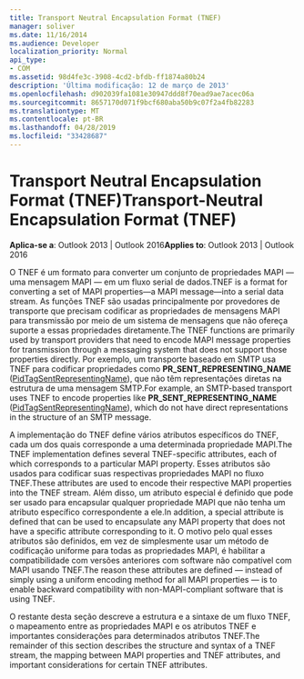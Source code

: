 ```yaml
---
title: Transport Neutral Encapsulation Format (TNEF)
manager: soliver
ms.date: 11/16/2014
ms.audience: Developer
localization_priority: Normal
api_type:
- COM
ms.assetid: 98d4fe3c-3908-4cd2-bfdb-ff1874a80b24
description: 'Última modificação: 12 de março de 2013'
ms.openlocfilehash: d902039fa1081e30947ddd8f70ead9ae7acec06a
ms.sourcegitcommit: 8657170d071f9bcf680aba50b9c07f2a4fb82283
ms.translationtype: MT
ms.contentlocale: pt-BR
ms.lasthandoff: 04/28/2019
ms.locfileid: "33428687"
---
```

# <a name="transport-neutral-encapsulation-format-tnef"></a><span data-ttu-id="0b7b0-103">Transport Neutral Encapsulation Format (TNEF)</span><span class="sxs-lookup"><span data-stu-id="0b7b0-103">Transport-Neutral Encapsulation Format (TNEF)</span></span>

 
  
<span data-ttu-id="0b7b0-104">**Aplica-se a**: Outlook 2013 | Outlook 2016</span><span class="sxs-lookup"><span data-stu-id="0b7b0-104">**Applies to**: Outlook 2013 | Outlook 2016</span></span> 
  
<span data-ttu-id="0b7b0-105">O TNEF é um formato para converter um conjunto de propriedades MAPI — uma mensagem MAPI — em um fluxo serial de dados.</span><span class="sxs-lookup"><span data-stu-id="0b7b0-105">TNEF is a format for converting a set of MAPI properties—a MAPI message—into a serial data stream.</span></span> <span data-ttu-id="0b7b0-106">As funções TNEF são usadas principalmente por provedores de transporte que precisam codificar as propriedades de mensagens MAPI para transmissão por meio de um sistema de mensagens que não ofereça suporte a essas propriedades diretamente.</span><span class="sxs-lookup"><span data-stu-id="0b7b0-106">The TNEF functions are primarily used by transport providers that need to encode MAPI message properties for transmission through a messaging system that does not support those properties directly.</span></span> <span data-ttu-id="0b7b0-107">Por exemplo, um transporte baseado em SMTP usa TNEF para codificar propriedades como **PR_SENT_REPRESENTING_NAME** ([PidTagSentRepresentingName](pidtagsentrepresentingname-canonical-property.md)), que não têm representações diretas na estrutura de uma mensagem SMTP.</span><span class="sxs-lookup"><span data-stu-id="0b7b0-107">For example, an SMTP-based transport uses TNEF to encode properties like **PR_SENT_REPRESENTING_NAME** ([PidTagSentRepresentingName](pidtagsentrepresentingname-canonical-property.md)), which do not have direct representations in the structure of an SMTP message.</span></span>
  
<span data-ttu-id="0b7b0-108">A implementação do TNEF define vários atributos específicos do TNEF, cada um dos quais corresponde a uma determinada propriedade MAPI.</span><span class="sxs-lookup"><span data-stu-id="0b7b0-108">The TNEF implementation defines several TNEF-specific attributes, each of which corresponds to a particular MAPI property.</span></span> <span data-ttu-id="0b7b0-109">Esses atributos são usados para codificar suas respectivas propriedades MAPI no fluxo TNEF.</span><span class="sxs-lookup"><span data-stu-id="0b7b0-109">These attributes are used to encode their respective MAPI properties into the TNEF stream.</span></span> <span data-ttu-id="0b7b0-110">Além disso, um atributo especial é definido que pode ser usado para encapsular qualquer propriedade MAPI que não tenha um atributo específico correspondente a ele.</span><span class="sxs-lookup"><span data-stu-id="0b7b0-110">In addition, a special attribute is defined that can be used to encapsulate any MAPI property that does not have a specific attribute corresponding to it.</span></span> <span data-ttu-id="0b7b0-111">O motivo pelo qual esses atributos são definidos, em vez de simplesmente usar um método de codificação uniforme para todas as propriedades MAPI, é habilitar a compatibilidade com versões anteriores com software não compatível com MAPI usando TNEF.</span><span class="sxs-lookup"><span data-stu-id="0b7b0-111">The reason these attributes are defined — instead of simply using a uniform encoding method for all MAPI properties — is to enable backward compatibility with non-MAPI-compliant software that is using TNEF.</span></span>
  
<span data-ttu-id="0b7b0-112">O restante desta seção descreve a estrutura e a sintaxe de um fluxo TNEF, o mapeamento entre as propriedades MAPI e os atributos TNEF e importantes considerações para determinados atributos TNEF.</span><span class="sxs-lookup"><span data-stu-id="0b7b0-112">The remainder of this section describes the structure and syntax of a TNEF stream, the mapping between MAPI properties and TNEF attributes, and important considerations for certain TNEF attributes.</span></span>
  

